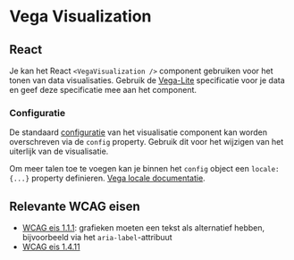 <!-- @license CC0-1.0 -->

# Vega Visualization

## React

Je kan het React `<VegaVisualization />` component gebruiken voor het tonen van data visualisaties. Gebruik de [Vega-Lite](https://vega.github.io/vega-lite/docs/) specificatie voor je data en geef deze specificatie mee aan het component.

### Configuratie

De standaard [configuratie](https://vega.github.io/vega-lite/docs/config.html) van het visualisatie component kan worden overschreven via de `config` property. Gebruik dit voor het wijzigen van het uiterlijk van de visualisatie.

Om meer talen toe te voegen kan je binnen het `config` object een `locale: {...}` property definieren. [Vega locale documentatie](https://vega.github.io/vega/docs/api/locale/).

## Relevante WCAG eisen

- [WCAG eis 1.1.1](https://www.w3.org/TR/WCAG21/#non-text-content): grafieken moeten een tekst als alternatief hebben, bijvoorbeeld via het `aria-label`-attribuut
- [WCAG eis 1.4.11](https://www.w3.org/TR/WCAG21/#non-text-contrast)

